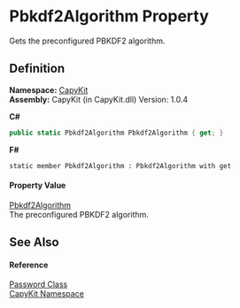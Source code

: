 # Pbkdf2Algorithm Property


Gets the preconfigured PBKDF2 algorithm.



## Definition
**Namespace:** <a href="N_CapyKit.md">CapyKit</a>  
**Assembly:** CapyKit (in CapyKit.dll) Version: 1.0.4

**C#**
``` C#
public static Pbkdf2Algorithm Pbkdf2Algorithm { get; }
```
**F#**
``` F#
static member Pbkdf2Algorithm : Pbkdf2Algorithm with get
```



#### Property Value
<a href="T_CapyKit_Pbkdf2Algorithm.md">Pbkdf2Algorithm</a>  
The preconfigured PBKDF2 algorithm.

## See Also


#### Reference
<a href="T_CapyKit_Password.md">Password Class</a>  
<a href="N_CapyKit.md">CapyKit Namespace</a>  
